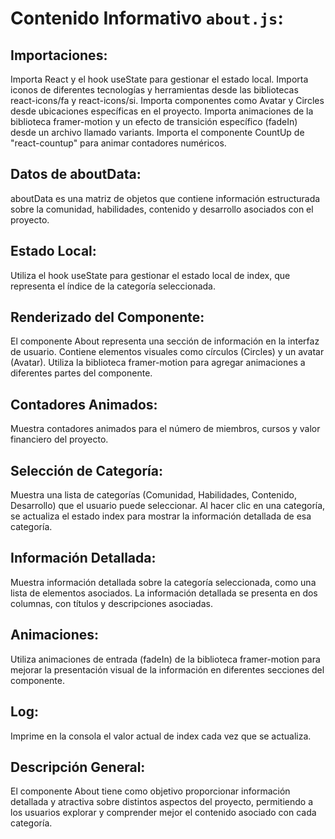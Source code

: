 # Contenido Informativo `about.js`:
## Importaciones:
Importa React y el hook useState para gestionar el estado local.
Importa iconos de diferentes tecnologías y herramientas desde las bibliotecas react-icons/fa y react-icons/si.
Importa componentes como Avatar y Circles desde ubicaciones específicas en el proyecto.
Importa animaciones de la biblioteca framer-motion y un efecto de transición específico (fadeIn) desde un archivo llamado variants.
Importa el componente CountUp de "react-countup" para animar contadores numéricos.
## Datos de aboutData:
aboutData es una matriz de objetos que contiene información estructurada sobre la comunidad, habilidades, contenido y desarrollo asociados con el proyecto.
## Estado Local:
Utiliza el hook useState para gestionar el estado local de index, que representa el índice de la categoría seleccionada.
## Renderizado del Componente:
El componente About representa una sección de información en la interfaz de usuario.
Contiene elementos visuales como círculos (Circles) y un avatar (Avatar).
Utiliza la biblioteca framer-motion para agregar animaciones a diferentes partes del componente.
## Contadores Animados:
Muestra contadores animados para el número de miembros, cursos y valor financiero del proyecto.
## Selección de Categoría:
Muestra una lista de categorías (Comunidad, Habilidades, Contenido, Desarrollo) que el usuario puede seleccionar.
Al hacer clic en una categoría, se actualiza el estado index para mostrar la información detallada de esa categoría.
## Información Detallada:
Muestra información detallada sobre la categoría seleccionada, como una lista de elementos asociados.
La información detallada se presenta en dos columnas, con títulos y descripciones asociadas.
## Animaciones:
Utiliza animaciones de entrada (fadeIn) de la biblioteca framer-motion para mejorar la presentación visual de la información en diferentes secciones del componente.
## Log:
Imprime en la consola el valor actual de index cada vez que se actualiza.
## Descripción General:
El componente About tiene como objetivo proporcionar información detallada y atractiva sobre distintos aspectos del proyecto, permitiendo a los usuarios explorar y comprender mejor el contenido asociado con cada categoría.

